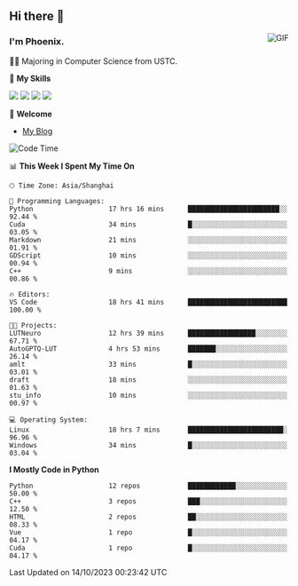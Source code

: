 ## Hi there 👋
<img align="right" alt="GIF" src="https://raw.githubusercontent.com/JoeyBling/JoeyBling/master/pic/pusheencode.gif" />

### I'm Phoenix.

👨‍🎓 Majoring in Computer Science from USTC.

🌟 **My Skills**

![](https://img.shields.io/badge/-Python-3e74a2?style=flat-square&logo=Python&logoColor=fff)
![](https://img.shields.io/badge/-C++-9f62a5?style=flat&logo=cplusplus&logoColor=white)
![](https://img.shields.io/badge/-Linux-185886?style=flat-square&logo=Linux&logoColor=fff)
![](https://img.shields.io/badge/-Rust-ff4136?style=flat-square&logo=Rust&logoColor=fff)

💬 **Welcome**

- [My Blog](https://ysy-phoenix.github.io/)

<!--START_SECTION:waka-->
![Code Time](http://img.shields.io/badge/Code%20Time-323%20hrs%2028%20mins-blue)

📊 **This Week I Spent My Time On** 

```text
🕑︎ Time Zone: Asia/Shanghai

💬 Programming Languages: 
Python                   17 hrs 16 mins      ███████████████████████░░   92.44 % 
Cuda                     34 mins             █░░░░░░░░░░░░░░░░░░░░░░░░   03.05 % 
Markdown                 21 mins             ░░░░░░░░░░░░░░░░░░░░░░░░░   01.91 % 
GDScript                 10 mins             ░░░░░░░░░░░░░░░░░░░░░░░░░   00.94 % 
C++                      9 mins              ░░░░░░░░░░░░░░░░░░░░░░░░░   00.86 % 

🔥 Editors: 
VS Code                  18 hrs 41 mins      █████████████████████████   100.00 % 

🐱‍💻 Projects: 
LUTNeuro                 12 hrs 39 mins      █████████████████░░░░░░░░   67.71 % 
AutoGPTQ-LUT             4 hrs 53 mins       ███████░░░░░░░░░░░░░░░░░░   26.14 % 
amlt                     33 mins             █░░░░░░░░░░░░░░░░░░░░░░░░   03.01 % 
draft                    18 mins             ░░░░░░░░░░░░░░░░░░░░░░░░░   01.63 % 
stu_info                 10 mins             ░░░░░░░░░░░░░░░░░░░░░░░░░   00.97 % 

💻 Operating System: 
Linux                    18 hrs 7 mins       ████████████████████████░   96.96 % 
Windows                  34 mins             █░░░░░░░░░░░░░░░░░░░░░░░░   03.04 % 
```

**I Mostly Code in Python** 

```text
Python                   12 repos            ████████████░░░░░░░░░░░░░   50.00 % 
C++                      3 repos             ███░░░░░░░░░░░░░░░░░░░░░░   12.50 % 
HTML                     2 repos             ██░░░░░░░░░░░░░░░░░░░░░░░   08.33 % 
Vue                      1 repo              █░░░░░░░░░░░░░░░░░░░░░░░░   04.17 % 
Cuda                     1 repo              █░░░░░░░░░░░░░░░░░░░░░░░░   04.17 % 
```




 Last Updated on 14/10/2023 00:23:42 UTC
<!--END_SECTION:waka-->

<!--
**ysy-phoenix/ysy-phoenix** is a ✨ _special_ ✨ repository because its `README.md` (this file) appears on your GitHub profile.

Here are some ideas to get you started:

- 🔭 I’m currently working on ...
- 🌱 I’m currently learning ...
- 👯 I’m looking to collaborate on ...
- 🤔 I’m looking for help with ...
- 💬 Ask me about ...
- 📫 How to reach me: ...
- 😄 Pronouns: ...
- ⚡ Fun fact: ...
-->
